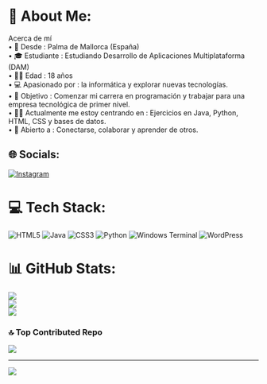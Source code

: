 # 💫 About Me:
Acerca de mí<br>• 🔻 Desde : Palma de Mallorca (España)<br>• 🎓 Estudiante : Estudiando Desarrollo de Aplicaciones Multiplataforma (DAM)<br>• 🏋️‍♂️ Edad : 18 años<br>• 💻 Apasionado por : la informática y explorar nuevas tecnologías.<br>• 🚀 Objetivo : Comenzar mi carrera en programación y trabajar para una empresa tecnológica de primer nivel.<br>• 🧑‍💻 Actualmente me estoy centrando en : Ejercicios en Java, Python, HTML, CSS y bases de datos.<br>• 🤝 Abierto a : Conectarse, colaborar y aprender de otros.


## 🌐 Socials:
[![Instagram](https://img.shields.io/badge/Instagram-%23E4405F.svg?logo=Instagram&logoColor=white)](https://instagram.com/https://www.instagram.com/jaumesalass/) 

# 💻 Tech Stack:
![HTML5](https://img.shields.io/badge/html5-%23E34F26.svg?style=for-the-badge&logo=html5&logoColor=white) ![Java](https://img.shields.io/badge/java-%23ED8B00.svg?style=for-the-badge&logo=openjdk&logoColor=white) ![CSS3](https://img.shields.io/badge/css3-%231572B6.svg?style=for-the-badge&logo=css3&logoColor=white) ![Python](https://img.shields.io/badge/python-3670A0?style=for-the-badge&logo=python&logoColor=ffdd54) ![Windows Terminal](https://img.shields.io/badge/Windows%20Terminal-%234D4D4D.svg?style=for-the-badge&logo=windows-terminal&logoColor=white) ![WordPress](https://img.shields.io/badge/WordPress-%23117AC9.svg?style=for-the-badge&logo=WordPress&logoColor=white)
# 📊 GitHub Stats:
![](https://github-readme-stats.vercel.app/api?username=JaumeAL&theme=radical&hide_border=false&include_all_commits=false&count_private=false)<br/>
![](https://github-readme-streak-stats.herokuapp.com/?user=JaumeAL&theme=radical&hide_border=false)<br/>
![](https://github-readme-stats.vercel.app/api/top-langs/?username=JaumeAL&theme=radical&hide_border=false&include_all_commits=false&count_private=false&layout=compact)

### 🔝 Top Contributed Repo
![](https://github-contributor-stats.vercel.app/api?username=JaumeAL&limit=5&theme=dark&combine_all_yearly_contributions=true)

---
[![](https://visitcount.itsvg.in/api?id=JaumeAL&icon=0&color=0)](https://visitcount.itsvg.in)

<!-- Proudly created with GPRM ( https://gprm.itsvg.in ) -->